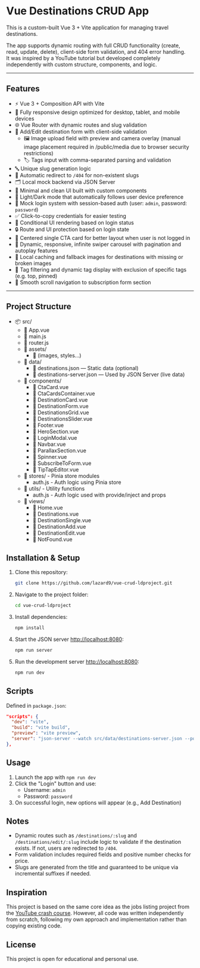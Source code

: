 # Vue Destinations CRUD App

This is a custom-built Vue 3 + Vite application for managing travel destinations.

The app supports dynamic routing with full CRUD functionality (create, read, update, delete), client-side form validation, and 404 error handling.  
It was inspired by a YouTube tutorial but developed completely independently with custom structure, components, and logic.

---

## Features

- ⚡ Vue 3 + Composition API with Vite
- 📱 Fully responsive design optimized for desktop, tablet, and mobile devices
- 🌐 Vue Router with dynamic routes and slug validation
- 📝 Add/Edit destination form with client-side validation
  - 🖼️ Image upload field with preview and camera overlay (manual image placement required in /public/media due to browser security restrictions)
  - 🏷️ Tags input with comma-separated parsing and validation
- 🔤 Unique slug generation logic
- 🚫 Automatic redirect to `/404` for non-existent slugs
- 🗂 Local mock backend via JSON Server
- 🧩 Minimal and clean UI built with custom components
- 🌙 Light/Dark mode that automatically follows user device preference
- 🔐 Mock login system with session-based auth (user: `admin`, password: `password`)
- ✅ Click-to-copy credentials for easier testing
- 🎯 Conditional UI rendering based on login status
- 🔒 Route and UI protection based on login state
- 🎨 Centered single CTA card for better layout when user is not logged in
- 🎡 Dynamic, responsive, infinite swiper carousel with pagination and autoplay features
- 💾 Local caching and fallback images for destinations with missing or broken images
- 🔖 Tag filtering and dynamic tag display with exclusion of specific tags (e.g. top, pinned)
- 🧹 Smooth scroll navigation to subscription form section

---

## Project Structure

- 📦 src/
  - 📄 App.vue
  - 📄 main.js
  - 📄 router.js
  - 📁 assets/
    - 📄 (images, styles...)
  - 📁 data/
    - 📄 destinations.json — Static data (optional)
    - 📄 destinations-server.json — Used by JSON Server (live data)
  - 📁 components/
    - 📄 CtaCard.vue
    - 📄 CtaCardsContainer.vue
    - 📄 DestinationCard.vue
    - 📄 DestinationForm.vue
    - 📄 DestinationsGrid.vue
    - 📄 DestinationsSlider.vue
    - 📄 Footer.vue
    - 📄 HeroSection.vue
    - 📄 LoginModal.vue
    - 📄 Navbar.vue
    - 📄 ParallaxSection.vue
    - 📄 Spinner.vue
    - 📄 SubscribeToForm.vue
    - 📄 TipTapEditor.vue
  - 📁 stores/ - Pinia store modules
    - auth.js - Auth logic using Pinia store
  - 📁 utils/ - Utility functions
    - auth.js - Auth logic used with provide/inject and props
  - 📁 views/
    - 📄 Home.vue
    - 📄 Destinations.vue
    - 📄 DestinationSingle.vue
    - 📄 DestinationAdd.vue
    - 📄 DestinationEdit.vue
    - 📄 NotFound.vue

## Installation & Setup

1. Clone this repository:

    ```bash
    git clone https://github.com/lazard9/vue-crud-ldproject.git
    ```

2. Navigate to the project folder:

    ```bash
    cd vue-crud-ldproject
    ```

3. Install dependencies:

    ```bash
    npm install
    ```

4. Start the JSON server [http://localhost:8080](http://localhost:8080):

    ```bash
    npm run server
    ```

5. Run the development server [http://localhost:8080](http://localhost:8080):

    ```bash
    npm run dev
    ```

## Scripts

Defined in `package.json`:

```json
"scripts": {
  "dev": "vite",
  "build": "vite build",
  "preview": "vite preview",
  "server": "json-server --watch src/data/destinations-server.json --port 8080"
},
```

## Usage

1. Launch the app with `npm run dev`
2. Click the "Login" button and use:
   - Username: `admin`
   - Password: `password`
3. On successful login, new options will appear (e.g., Add Destination)

## Notes

- Dynamic routes such as `/destinations/:slug` and `/destinations/edit/:slug` include logic to validate if the destination exists. If not, users are redirected to `/404`.
- Form validation includes required fields and positive number checks for price.
- Slugs are generated from the title and guaranteed to be unique via incremental suffixes if needed.

## Inspiration

This project is based on the same core idea as the jobs listing project from the [YouTube crash course](https://www.youtube.com/watch?v=VeNfHj6MhgA). However, all code was written independently from scratch, following my own approach and implementation rather than copying existing code.

## License

This project is open for educational and personal use.
